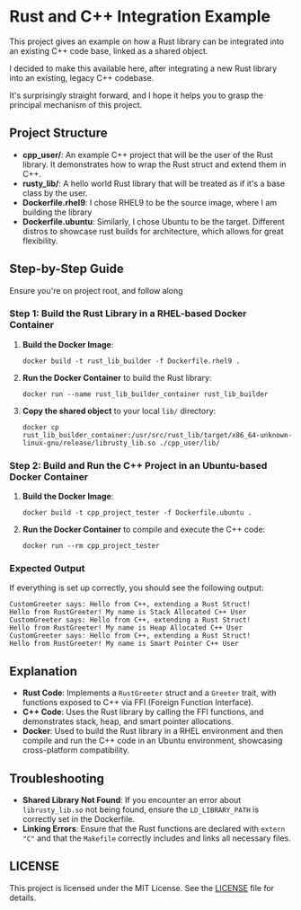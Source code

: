 
# Rust and C++ Integration Example

This project gives an example on how a Rust library can be integrated into an existing C++ code base, linked as a shared object. 

I decided to make this available here, after integrating a new Rust library into an existing, legacy C++ codebase. 

It's surprisingly straight forward, and I hope it helps you to grasp the principal mechanism of this project.

## Project Structure

- **cpp_user/**: An example C++ project that will be the user of the Rust library. It demonstrates how to wrap the Rust struct and extend them in C++. 
- **rusty_lib/**: A hello world Rust library that will be treated as if it's a base class by the user. 
- **Dockerfile.rhel9**: I chose RHEL9 to be the source image, where I am building the library
- **Dockerfile.ubuntu**: Similarly, I chose Ubuntu to be the target. Different distros to showcase rust builds for architecture, which allows for great flexibility. 

## Step-by-Step Guide

Ensure you're on project root, and follow along

### Step 1: Build the Rust Library in a RHEL-based Docker Container

1. **Build the Docker Image**:
   ```
   docker build -t rust_lib_builder -f Dockerfile.rhel9 .
   ```

2. **Run the Docker Container** to build the Rust library:
   ```
   docker run --name rust_lib_builder_container rust_lib_builder
   ```

3. **Copy the shared object** to your local `lib/` directory:
   ```
   docker cp rust_lib_builder_container:/usr/src/rust_lib/target/x86_64-unknown-linux-gnu/release/librusty_lib.so ./cpp_user/lib/
   ```

### Step 2: Build and Run the C++ Project in an Ubuntu-based Docker Container

1. **Build the Docker Image**:
   ```
   docker build -t cpp_project_tester -f Dockerfile.ubuntu .
   ```

2. **Run the Docker Container** to compile and execute the C++ code:
   ```
   docker run --rm cpp_project_tester
   ```

### Expected Output

If everything is set up correctly, you should see the following output:

```
CustomGreeter says: Hello from C++, extending a Rust Struct!
Hello from RustGreeter! My name is Stack Allocated C++ User
CustomGreeter says: Hello from C++, extending a Rust Struct!
Hello from RustGreeter! My name is Heap Allocated C++ User
CustomGreeter says: Hello from C++, extending a Rust Struct!
Hello from RustGreeter! My name is Smart Pointer C++ User
```

## Explanation

- **Rust Code**: Implements a `RustGreeter` struct and a `Greeter` trait, with functions exposed to C++ via FFI (Foreign Function Interface).
- **C++ Code**: Uses the Rust library by calling the FFI functions, and demonstrates stack, heap, and smart pointer allocations.
- **Docker**: Used to build the Rust library in a RHEL environment and then compile and run the C++ code in an Ubuntu environment, showcasing cross-platform compatibility.

## Troubleshooting

- **Shared Library Not Found**: If you encounter an error about `librusty_lib.so` not being found, ensure the `LD_LIBRARY_PATH` is correctly set in the Dockerfile.
- **Linking Errors**: Ensure that the Rust functions are declared with `extern "C"` and that the `Makefile` correctly includes and links all necessary files.

## LICENSE

This project is licensed under the MIT License. See the [LICENSE](LICENSE) file for details.